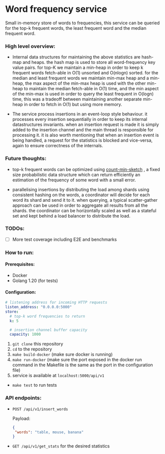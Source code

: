 # Word frequency service
Small in-memory store of words to frequencies, this service can be queried for the top-k frequent words,
the least frequent word and the median frequent word.

### High level overview:
- Internal data structures for maintaining the above statistics are hash-map and heaps. the hash map is used to store all word-frequency key value pairs.
  for top-K we maintain a min-heap in order to keep k frequent words fetch-able in O(1) unsorted and O(nlogn) sorted. for the median and least frequent words
  we maintain min-max heap and a min-heap, the max aspect of the min-max heap is used with the other min-heap to maintain the median
  fetch-able in O(1) time, and the min aspect of the min-max is used in order to query the least frequent in O(logn) time,
  this was a tradeoff between maintaining another separate min-heap in order to fetch in O(1) but using more memory.


- The service process insertions in an event-loop style behaviour. it processes every insertion sequentially in order to keep its internal datastructures invariants.
  when an insertion request is made it is simply added to the insertion channel and the main thread is responsible for processing it.
  it is also worth mentioning that when an insertion event is being handled, a request for the statistics is blocked and vice-versa,
  again to ensure correctness of the internals.

### Future thoughts:

- top-k frequent words can be optimized using [count-min-sketch](https://en.wikipedia.org/wiki/Count%E2%80%93min_sketch)
, a fixed size probabilistic data structure which can return efficiently an estimation of the frequency of some word with a small error.


- parallelising insertions by distributing the load among shards using consistent hashing on the words, a coordinator will 
  decide for each word its shard and send it to it. when querying, a typical scatter-gather approach can be used in order to aggregate
  all results from all the shards. the coordinator can be horizontally scaled as well as a stateful set and kept behind a load balancer to distribute the load.

### TODOs:
- [ ] More test coverage including E2E and benchmarks

### How to run:

#### Prerequisites:

- Docker
- Golang 1.20 (for tests)

#### Configuration:
````yaml
# listening address for incoming HTTP requests
listen_address: "0.0.0.0:5000"
store:
  # top-k word frequencies to return
  k: 5

  # insertion channel buffer capacity
  capacity: 1000
````
1. `git clone` this repository
2. `cd` to the repository
3. `make build-docker` (make sure docker is running)
4. `make run-docker` (make sure the port exposed in the docker run command in the Makefile is the same as the port in the configuration file)
5. service is available at `localhost:5000/api/v1`

- `make test` to run tests

### API endpoints:

- `POST /api/v1/insert_words` 

    Payload: 
   ```json
   {
    "words": "table, mouse, banana"
   }
   ````

- `GET /api/v1/get_stats` for the desired statistics